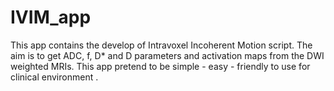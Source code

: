 # IVIM_app
This app contains the develop of Intravoxel Incoherent Motion script. The aim is to get ADC, f, D* and D parameters and activation maps from the DWI weighted MRIs. This app pretend to be simple - easy - friendly to use for clinical environment .
